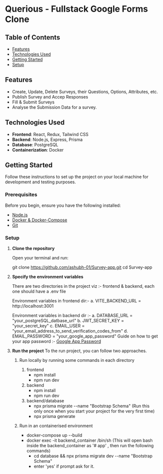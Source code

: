 # Querious - Fullstack Google Forms Clone

## Table of Contents

- [Features](#features)
- [Technologies Used](#technologies-used)
- [Getting Started](#getting-started)
- [Setup](#setup)

## Features

- Create, Update, Delete Surveys, their Questions, Options, Attributes, etc.
- Publish Survey and Accep Responses
- Fill & Submit Surveys
- Analyse the Submission Data for a survey.

## Technologies Used

- **Frontend**: React, Redux, Tailwind CSS
- **Backend**: Node.js, Express, Prisma
- **Database**: PostgreSQL
- **Containerization**: Docker

## Getting Started

Follow these instructions to set up the project on your local machine for development and testing purposes.

### Prerequisites

Before you begin, ensure you have the following installed:

- [Node.js](https://nodejs.org/)
- [Docker & Docker-Compose](https://www.docker.com/get-started)
- [Git](https://git-scm.com/)

### Setup

1. **Clone the repository**

   Open your terminal and run:

   git clone https://github.com/ashubh-01/Survey-app.git
   cd Survey-app

2. **Specify the environment variables**

   There are two directories in the project viz :- frontend & backend, each one should have a .env file
   
   Environment variables in frontend dir:-
     a. VITE_BACKEND_URL = http://localhost:3001
   
   Environment variables in backend dir :-
     a. DATABASE_URL = "your_postgreSQL_datbase_url"
     b. JWT_SECRET_KEY = "your_secret_key"
     c. EMAIL_USER = "your_email_address_to_send_verification_codes_from"
     d. EMAIL_PASSWORD = "your_google_app_password" Guide on how to get your app password :- [Google App Password](https://knowledge.workspace.google.com/kb/how-to-create-app-passwords-000009237)

3. **Run the project**
   To the run project, you can follow two approaches.
   1. Run locally by running some commands in each directory
      1. frontend
         - npm install
         - npm run dev
      2. backend
         - npm install
         - npm run dev
      3. backend/database
         - npx prisma migrate --name "Bootstrap Schema" (Run this only once when you start your project for the very first time)
         - npx prisma generate
     
   2. Run in an containerised environment
      - docker-compose up --build
      - docker exec -it backend_container /bin/sh (This will open bash inside the backend_container as '# app' , then run the following commands)
        - cd database && npx prisma migrate dev --name "Bootstrap Schema"
        - enter 'yes' if prompt ask for it.
      
      
      
   
